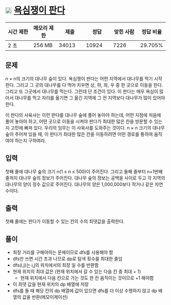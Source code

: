 # <img src="https://d2gd6pc034wcta.cloudfront.net/tier/13.svg" class="solvedac-tier" width = 20> [욕심쟁이 판다](https://www.acmicpc.net/problem/1937)

<table class="table" id="problem-info"><thead><tr><th style="width:16%;">시간 제한</th><th style="width:16%;">메모리 제한</th><th style="width:17%;">제출</th><th style="width:17%;">정답</th><th style="width:17%;">맞힌 사람</th><th style="width:17%;">정답 비율</th></tr></thead><tbody><tr><td>2 초 </td><td>256 MB</td><td>34013</td><td>10924</td><td>7226</td><td>29.705%</td></tr></tbody></table>

## 문제
n × n의 크기의 대나무 숲이 있다. 욕심쟁이 판다는 어떤 지역에서 대나무를 먹기 시작한다. 그리고 그 곳의 대나무를 다 먹어 치우면 상, 하, 좌, 우 중 한 곳으로 이동을 한다. 그리고 또 그곳에서 대나무를 먹는다. 그런데 단 조건이 있다. 이 판다는 매우 욕심이 많아서 대나무를 먹고 자리를 옮기면 그 옮긴 지역에 그 전 지역보다 대나무가 많이 있어야 한다.

이 판다의 사육사는 이런 판다를 대나무 숲에 풀어 놓아야 하는데, 어떤 지점에 처음에 풀어 놓아야 하고, 어떤 곳으로 이동을 시켜야 판다가 최대한 많은 칸을 방문할 수 있는지 고민에 빠져 있다. 우리의 임무는 이 사육사를 도와주는 것이다. n × n 크기의 대나무 숲이 주어져 있을 때, 이 판다가 최대한 많은 칸을 이동하려면 어떤 경로를 통하여 움직여야 하는지 구하여라.

## 입력
첫째 줄에 대나무 숲의 크기 n(1 ≤ n ≤ 500)이 주어진다. 그리고 둘째 줄부터 n+1번째 줄까지 대나무 숲의 정보가 주어진다. 대나무 숲의 정보는 공백을 사이로 두고 각 지역의 대나무의 양이 정수 값으로 주어진다. 대나무의 양은 1,000,000보다 작거나 같은 자연수이다.

## 출력
첫째 줄에는 판다가 이동할 수 있는 칸의 수의 최댓값을 출력한다.



## 풀이
 - 최장 거리를 구해야하는 문제이므로 dfs를 사용해야 함
 - dfs만 쓰면 시간 초과 나므로 dp로 탐색 횟수를 최대한 줄임
 - dfs(i,j)는 i,j의 위치에서의 최장 일 수를 반환함
 - 현재 위치의 최대 값은 (현재 위치에서 갈 수 있는 다음 칸 중 최대 + 1)
   - 현재 위치에서 다음 칸으로 가는 것도 한 칸 움직이는 것이므로 +1 해야함
 - 이 최댓 값을 현재 위치의 dp 배열에 저장
 - dfs를 돌 때 해당 칸의 dp 배열에 값이 있으면 dfs를 더 이상 수행하지 않고 dp 배열의 값을 반환(메모이제이션)
 
